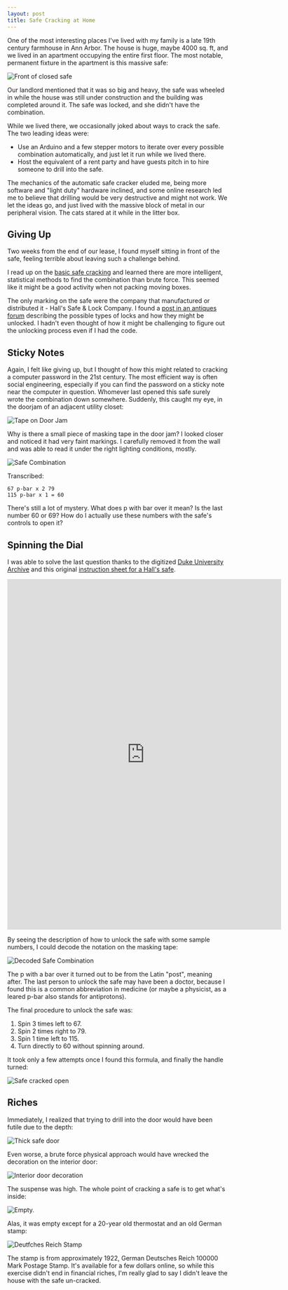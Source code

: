 ```yaml
---
layout: post
title: Safe Cracking at Home
---
```


One of the most interesting places I've lived with my family is a late 19th
century farmhouse in Ann Arbor. The house is huge, maybe 4000 sq. ft, and we
lived in an apartment occupying the entire first floor. The most notable,
permanent fixture in the apartment is this massive safe:

<img src="/images/safe-cracking/front.jpg" class="img-responsive" title="Front of closed safe"/>

Our landlord mentioned that it was so big and heavy, the safe was wheeled in
while the house was still under construction and the building was completed
around it. The safe was locked, and she didn't have the combination.

While we lived there, we occasionally joked about ways to crack the safe. The
two leading ideas were:

* Use an Arduino and a few stepper motors to iterate over every possible
  combination automatically, and just let it run while we lived there.
* Host the equivalent of a rent party and have guests pitch in to hire someone
  to drill into the safe.

The mechanics of the automatic safe cracker eluded me, being more software
and "light duty" hardware inclined, and some online research led me to believe
that drilling would be very destructive and might not work. We let the ideas go,
and just lived with the massive block of metal in our peripheral vision. The
cats stared at it while in the litter box.

## Giving Up

Two weeks from the end of our lease, I found myself sitting in front of the
safe, feeling terrible about leaving such a challenge behind.

I read up on the [basic safe
cracking](http://home.howstuffworks.com/home-improvement/household-safety/security/safecracking3.htm)
and learned there are more intelligent, statistical methods to find the
combination than brute force. This seemed like it might be a good activity when
not packing moving boxes.

The only marking on the safe were the company that manufactured or distributed
it - Hall's Safe & Lock Company. I found a [post in an antiques
forum](http://en.allexperts.com/q/Antique-Safes-3774/2012/4/hall-safe-lock-company-3.htm) describing
the possible types of locks and how they might be unlocked. I hadn't even
thought of how it might be challenging to figure out the unlocking process even
if I had the code.

## Sticky Notes

Again, I felt like giving up, but I thought of how this might related to
cracking a computer password in the 21st century. The most efficient way is
often social engineering, especially if you can find the password on a sticky
note near the computer in question. Whomever last opened this safe surely wrote
the combination down somewhere. Suddenly, this caught my eye, in the doorjam of
an adjacent utility closet:

<img class="img-responsive" src="/images/safe-cracking/safe-tape-on-door.jpg" title="Tape on Door Jam" />

Why is there a small piece of masking tape in the door jam? I looked closer and
noticed it had very faint markings. I carefully removed it from the wall and was
able to read it under the right lighting conditions, mostly.

<img class="img-responsive" src="/images/safe-cracking/safe-combination.jpg" title="Safe Combination" />

Transcribed:

```
67 p-bar x 2 79
115 p-bar x 1 = 60
```

There's still a lot of mystery. What does p with bar over it mean? Is
the last number 60 or 69? How do I actually use these numbers with the safe's
controls to open it?

## Spinning the Dial

I was able to solve the last question thanks to the digitized [Duke University
Archive](https://library.duke.edu/rubenstein/uarchives) and this original
[instruction sheet for a Hall's
safe](http://library.duke.edu/digitalcollections/broadsides_bdsny81557/).

<iframe class="img-responsive" src="http://library.duke.edu/digitalcollections/embed/broadsides_bdsny81557/" width="625" height="800" frameborder="0" webkitallowfullscreen="true" mozallowfullscreen="true" allowfullscreen></iframe>

By seeing the description of how to unlock the safe with some sample numbers, I
could decode the notation on the masking tape:

<img class="img-responsive" src="/images/safe-cracking/safe-combination-notes.jpg" title="Decoded Safe Combination" />

The p with a bar over it turned out to be from the Latin "post", meaning after.
The last person to unlock the safe may have been a doctor, because I found this
is a common abbreviation in medicine (or maybe a physicist, as a leared p-bar
also stands for antiprotons).

The final procedure to unlock the safe was:

1. Spin 3 times left to 67.
1. Spin 2 times right to 79.
1. Spin 1 time left to 115.
1. Turn directly to 60 without spinning around.

It took only a few attempts once I found this formula, and finally the handle
turned:

<img class="img-responsive" src="/images/safe-cracking/unlocked.jpg" title="Safe cracked open" />

## Riches

Immediately, I realized that trying to drill into the door would have been
futile due to the depth:

<img class="img-responsive" src="/images/safe-cracking/thick-door.jpg" title="Thick safe door" />

Even worse, a brute force physical approach would have wrecked the decoration on
the interior door:

<img class="img-responsive" src="/images/safe-cracking/interior-door.jpg" title="Interior door decoration" />

The suspense was high. The whole point of cracking a safe is to get what's
inside:

<img class="img-responsive" src="/images/safe-cracking/empty-safe.jpg" title="Empty." />

Alas, it was empty except for a 20-year old thermostat and an old German stamp:

<img class="img-responsive" src="/images/safe-cracking/stamp-from-safe.jpg" title="Deutfches Reich Stamp" />

The stamp is from approximately 1922, German Deutsches Reich 100000 Mark Postage
Stamp. It's available for a few dollars online, so while this exercise didn't
end in financial riches, I'm really glad to say I didn't leave the house with
the safe un-cracked.
